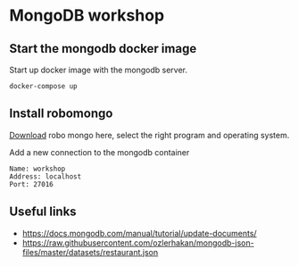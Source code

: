 # MongoDB workshop
## Start the mongodb docker image
Start up docker image with the mongodb server.
```shell script
docker-compose up
```
## Install robomongo
[Download](https://robomongo.org/download) robo mongo here, select the right program and operating system.

Add a new connection to the mongodb container
```shell script
Name: workshop
Address: localhost
Port: 27016
```
## Useful links
* https://docs.mongodb.com/manual/tutorial/update-documents/
* https://raw.githubusercontent.com/ozlerhakan/mongodb-json-files/master/datasets/restaurant.json
